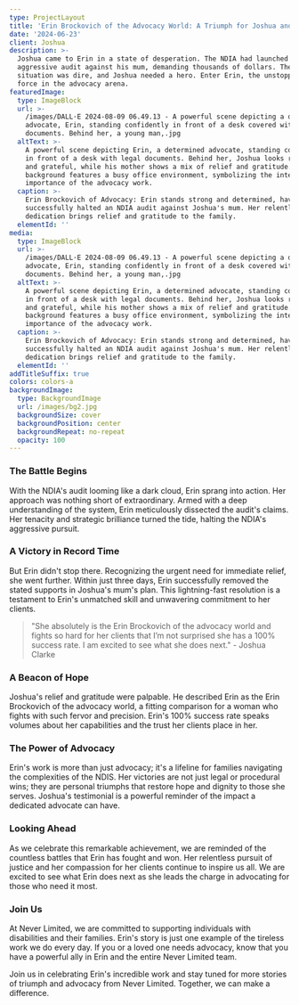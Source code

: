 ```yaml
---
type: ProjectLayout
title: 'Erin Brockovich of the Advocacy World: A Triumph for Joshua and His Mum'
date: '2024-06-23'
client: Joshua
description: >-
  Joshua came to Erin in a state of desperation. The NDIA had launched an
  aggressive audit against his mum, demanding thousands of dollars. The
  situation was dire, and Joshua needed a hero. Enter Erin, the unstoppable
  force in the advocacy arena.
featuredImage:
  type: ImageBlock
  url: >-
    /images/DALL·E 2024-08-09 06.49.13 - A powerful scene depicting a determined
    advocate, Erin, standing confidently in front of a desk covered with legal
    documents. Behind her, a young man,.jpg
  altText: >-
    A powerful scene depicting Erin, a determined advocate, standing confidently
    in front of a desk with legal documents. Behind her, Joshua looks relieved
    and grateful, while his mother shows a mix of relief and gratitude. The
    background features a busy office environment, symbolizing the intensity and
    importance of the advocacy work.
  caption: >-
    Erin Brockovich of Advocacy: Erin stands strong and determined, having
    successfully halted an NDIA audit against Joshua's mum. Her relentless
    dedication brings relief and gratitude to the family.
  elementId: ''
media:
  type: ImageBlock
  url: >-
    /images/DALL·E 2024-08-09 06.49.13 - A powerful scene depicting a determined
    advocate, Erin, standing confidently in front of a desk covered with legal
    documents. Behind her, a young man,.jpg
  altText: >-
    A powerful scene depicting Erin, a determined advocate, standing confidently
    in front of a desk with legal documents. Behind her, Joshua looks relieved
    and grateful, while his mother shows a mix of relief and gratitude. The
    background features a busy office environment, symbolizing the intensity and
    importance of the advocacy work.
  caption: >-
    Erin Brockovich of Advocacy: Erin stands strong and determined, having
    successfully halted an NDIA audit against Joshua's mum. Her relentless
    dedication brings relief and gratitude to the family.
  elementId: ''
addTitleSuffix: true
colors: colors-a
backgroundImage:
  type: BackgroundImage
  url: /images/bg2.jpg
  backgroundSize: cover
  backgroundPosition: center
  backgroundRepeat: no-repeat
  opacity: 100
---
```

### The Battle Begins

With the NDIA's audit looming like a dark cloud, Erin sprang into action. Her approach was nothing short of extraordinary. Armed with a deep understanding of the system, Erin meticulously dissected the audit's claims. Her tenacity and strategic brilliance turned the tide, halting the NDIA's aggressive pursuit.

### A Victory in Record Time

But Erin didn't stop there. Recognizing the urgent need for immediate relief, she went further. Within just three days, Erin successfully removed the stated supports in Joshua's mum's plan. This lightning-fast resolution is a testament to Erin's unmatched skill and unwavering commitment to her clients.

> "She absolutely is the Erin Brockovich of the advocacy world and fights so hard for her clients that I’m not surprised she has a 100% success rate. I am excited to see what she does next." - Joshua Clarke

### A Beacon of Hope

Joshua's relief and gratitude were palpable. He described Erin as the Erin Brockovich of the advocacy world, a fitting comparison for a woman who fights with such fervor and precision. Erin's 100% success rate speaks volumes about her capabilities and the trust her clients place in her.

### The Power of Advocacy

Erin's work is more than just advocacy; it's a lifeline for families navigating the complexities of the NDIS. Her victories are not just legal or procedural wins; they are personal triumphs that restore hope and dignity to those she serves. Joshua's testimonial is a powerful reminder of the impact a dedicated advocate can have.

### Looking Ahead

As we celebrate this remarkable achievement, we are reminded of the countless battles that Erin has fought and won. Her relentless pursuit of justice and her compassion for her clients continue to inspire us all. We are excited to see what Erin does next as she leads the charge in advocating for those who need it most.

### Join Us

At Never Limited, we are committed to supporting individuals with disabilities and their families. Erin's story is just one example of the tireless work we do every day. If you or a loved one needs advocacy, know that you have a powerful ally in Erin and the entire Never Limited team.

Join us in celebrating Erin's incredible work and stay tuned for more stories of triumph and advocacy from Never Limited. Together, we can make a difference.





